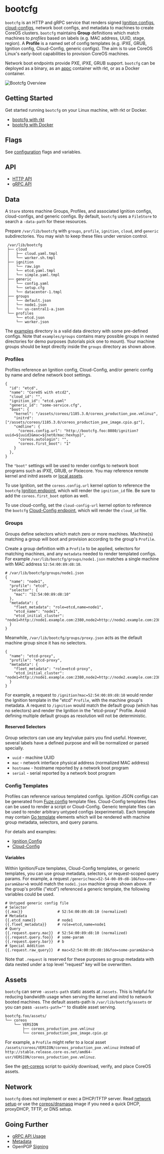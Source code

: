 
# bootcfg

`bootcfg` is an HTTP and gRPC service that renders signed [Ignition configs](https://coreos.com/ignition/docs/latest/what-is-ignition.html), [cloud-configs](https://coreos.com/os/docs/latest/cloud-config.html), network boot configs, and metadata to machines to create CoreOS clusters. `bootcfg` maintains **Group** definitions which match machines to *profiles* based on labels (e.g. MAC address, UUID, stage, region). A **Profile** is a named set of config templates (e.g. iPXE, GRUB, Ignition config, Cloud-Config, generic configs). The aim is to use CoreOS Linux's early-boot capabilities to provision CoreOS machines.

Network boot endpoints provide PXE, iPXE, GRUB support. `bootcfg` can be deployed as a binary, as an [appc](https://github.com/appc/spec) container with rkt, or as a Docker container.

![Bootcfg Overview](img/overview.png)

## Getting Started

Get started running `bootcfg` on your Linux machine, with rkt or Docker.

* [bootcfg with rkt](getting-started-rkt.md)
* [bootcfg with Docker](getting-started-docker.md)

## Flags

See [configuration](config.md) flags and variables.

## API

* [HTTP API](api.md)
* [gRPC API](https://godoc.org/github.com/coreos/coreos-baremetal/bootcfg/client)

## Data

A `Store` stores machine Groups, Profiles, and associated Ignition configs, cloud-configs, and generic configs. By default, `bootcfg` uses a `FileStore` to search a `-data-path` for these resources.

Prepare `/var/lib/bootcfg` with `groups`, `profile`, `ignition`, `cloud`, and `generic` subdirectories. You may wish to keep these files under version control.

     /var/lib/bootcfg
     ├── cloud
     │   ├── cloud.yaml.tmpl
     │   └── worker.sh.tmpl
     ├── ignition
     │   └── raw.ign
     │   └── etcd.yaml.tmpl
     │   └── simple.yaml.tmpl
     ├── generic
     │   └── config.yaml
     │   └── setup.cfg
     │   └── datacenter-1.tmpl
     ├── groups
     │   └── default.json
     │   └── node1.json
     │   └── us-central1-a.json
     └── profiles
         └── etcd.json
         └── worker.json

The [examples](../examples) directory is a valid data directory with some pre-defined configs. Note that `examples/groups` contains many possible groups in nested directories for demo purposes (tutorials pick one to mount). Your machine groups should be kept directly inside the `groups` directory as shown above.

### Profiles

Profiles reference an Ignition config, Cloud-Config, and/or generic config by name and define network boot settings.

    {
      "id": "etcd",
      "name": "CoreOS with etcd2",
      "cloud_id": "",
      "ignition_id": "etcd.yaml"
      "generic_id": "some-service.cfg",
      "boot": {
        "kernel": "/assets/coreos/1185.3.0/coreos_production_pxe.vmlinuz",
        "initrd": ["/assets/coreos/1185.3.0/coreos_production_pxe_image.cpio.gz"],
        "cmdline": {
          "coreos.config.url": "http://bootcfg.foo:8080/ignition?uuid=${uuid}&mac=${net0/mac:hexhyp}",
          "coreos.autologin": "",
          "coreos.first_boot": "1"
        }
      },
    }

The `"boot"` settings will be used to render configs to network boot programs such as iPXE, GRUB, or Pixiecore. You may reference remote kernel and initrd assets or [local assets](#assets).

To use Ignition, set the `coreos.config.url` kernel option to reference the `bootcfg` [Ignition endpoint](api.md#ignition-config), which will render the `ignition_id` file. Be sure to add the `coreos.first_boot` option as well.

To use cloud-config, set the `cloud-config-url` kernel option to reference the `bootcfg` [Cloud-Config endpoint](api.md#cloud-config), which will render the `cloud_id` file.

### Groups

Groups define selectors which match zero or more machines. Machine(s) matching a group will boot and provision according to the group's `Profile`.

Create a group definition with a `Profile` to be applied, selectors for matching machines, and any `metadata` needed to render templated configs. For example `/var/lib/bootcfg/groups/node1.json` matches a single machine with MAC address `52:54:00:89:d8:10`.

    # /var/lib/bootcfg/groups/node1.json
    {
      "name": "node1",
      "profile": "etcd",
      "selector": {
        "mac": "52:54:00:89:d8:10"
      },
      "metadata": {
        "fleet_metadata": "role=etcd,name=node1",
        "etcd_name": "node1",
        "etcd_initial_cluster": "node1=http://node1.example.com:2380,node2=http://node2.example.com:2380,node3=http://node3.example.com:2380"
      }
    }

Meanwhile, `/var/lib/bootcfg/groups/proxy.json` acts as the default machine group since it has no selectors.

    {
      "name": "etcd-proxy",
      "profile": "etcd-proxy",
      "metadata": {
        "fleet_metadata": "role=etcd-proxy",
        "etcd_initial_cluster": "node1=http://node1.example.com:2380,node2=http://node2.example.com:2380,node3=http://node3.example.com:2380"
      }
    }

For example, a request to `/ignition?mac=52:54:00:89:d8:10` would render the Ignition template in the "etcd" `Profile`, with the machine group's metadata. A request to `/ignition` would match the default group (which has no selectors) and render the Ignition in the "etcd-proxy" Profile. Avoid defining multiple default groups as resolution will not be deterministic.

#### Reserved Selectors

Group selectors can use any key/value pairs you find useful. However, several labels have a defined purpose and will be normalized or parsed specially.

* `uuid` - machine UUID
* `mac` - network interface physical address (normalized MAC address)
* `hostname` - hostname reported by a network boot program
* `serial` - serial reported by a network boot program

### Config Templates

Profiles can reference various templated configs. Ignition JSON configs can be generated from [Fuze config](https://github.com/coreos/fuze/blob/master/doc/configuration.md) template files. Cloud-Config templates files can be used to render a script or Cloud-Config. Generic template files can be used to render arbitrary untyped configs (experimental). Each template may contain [Go template](https://golang.org/pkg/text/template/) elements which will be rendered with machine group metadata, selectors, and query params.

For details and examples:

* [Ignition Config](ignition.md)
* [Cloud-Config](cloud-config.md)

#### Variables

Within Ignition/Fuze templates, Cloud-Config templates, or generic templates, you can use group metadata, selectors, or request-scoped query params. For example, a request `/generic?mac=52-54-00-89-d8-10&foo=some-param&bar=b` would match the `node1.json` machine group shown above. If the group's profile ("etcd") referenced a generic template, the following variables could be used.

    # Untyped generic config file
    # Selector
    {{.mac}}                # 52:54:00:89:d8:10 (normalized)
    # Metadata
    {{.etcd_name}}          # node1
    {{.fleet_metadata}}     # role=etcd,name=node1
    # Query
    {{.request.query.mac}}  # 52:54:00:89:d8:10 (normalized)
    {{.request.query.foo}}  # some-param
    {{.request.query.bar}}  # b
    # Special Addition
    {{.request.raw_query}}  # mac=52:54:00:89:d8:10&foo=some-param&bar=b

Note that `.request` is reserved for these purposes so group metadata with data nested under a top level "request" key will be overwritten.

## Assets

`bootcfg` can serve `-assets-path` static assets at `/assets`. This is helpful for reducing bandwidth usage when serving the kernel and initrd to network booted machines. The default assets-path is `/var/lib/bootcfg/assets` or you can pass `-assets-path=""` to disable asset serving.

    bootcfg.foo/assets/
    └── coreos
        └── VERSION
            ├── coreos_production_pxe.vmlinuz
            └── coreos_production_pxe_image.cpio.gz

For example, a `Profile` might refer to a local asset `/assets/coreos/VERSION/coreos_production_pxe.vmlinuz` instead of `http://stable.release.core-os.net/amd64-usr/VERSION/coreos_production_pxe.vmlinuz`.

See the [get-coreos](../scripts/README.md#get-coreos) script to quickly download, verify, and place CoreOS assets.

## Network

`bootcfg` does not implement or exec a DHCP/TFTP server. Read [network setup](network-setup.md) or use the [coreos/dnsmasq](../contrib/dnsmasq) image if you need a quick DHCP, proxyDHCP, TFTP, or DNS setup.

## Going Further

* [gRPC API Usage](config.md#grpc-api)
* [Metadata](api.md#metadata)
* OpenPGP [Signing](api.md#openpgp-signatures)



